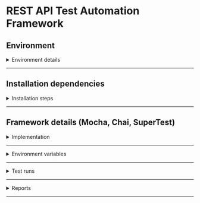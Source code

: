 # REST API Test Automation Framework

## Environment
<details>
  <summary>Environment details</summary><br />

Needed software should be installed

* GIT - [Git download][1]
* Node.js 14th LTS version - [Node download][2]
* Yarn - [Yarn install][10]

To check all these items installed properly, run one by one in your terminal:
```shell
node -v;
npm -v;
git --version;
yarn --version;
```

You should see versions for all these items, without any errors.
</details>

***

## Installation dependencies
<details>
  <summary>Installation steps</summary><br />

You should have access to the current repo. Preferable add a ssh key to your GitHub account.

1. Navigate to a folder in which framework will be stored, and run in your terminal copied link (with ssh key):
```shell
git clone ...
```
2. Navigate into downloaded repository folder
```shell
cd ...
```
3. Install all required dependencies:
```shell
yarn i
```
</details>

---

## Framework details (Mocha, Chai, SuperTest)

<details>
  <summary>Implementation</summary><br />

The framework is built on several packages including [Mocha][3], [Chai][4] and [SuperTest][5].<br /><br />
The folder structure contains **config**, **data**, **helpers** and **specs**.<br />
* **Config** folder includes everything needed dependent on environment.<br />
* **Data** folder contains everything needed independent from environment.<br />
* **Helpers** folder contains reusable helpers.<br />
* **Specs** folder contains tests.<br /><br />
</details>

---

<details>
  <summary>Environment variables</summary><br />

Before test run you need to provide some environment variables such as **APP_ENV** and **APP_TAG**.<br />
* **APP_ENV** defines environment to run tests against.<br />
* **APP_TAG** defines spec files to run.<br />
</details>

---

<details>
  <summary>Test runs</summary><br />

There are several ways to run tests.<br />
1. Directly via npm or yarn. In such a case the **APP_ENV** will be set as default.<br />
* All api tests: `npm test`

2. Via `testApi.sh` file and following the instructions there.<br />
This way gives you a possibility to set **APP_ENV** and **APP_TAG** variables manually.<br />

</details>

---

<details>
  <summary>Reports</summary><br />

Main reporters are [JUnit][9] and [Spec][7].<br />
In order to work them together should be used [mocha-multi-reporters][8] package.<br />

</details>

---

[1]: https://git-scm.com/downloads
[2]: https://nodejs.org/en/
[3]: https://mochajs.org/
[4]: https://www.chaijs.com/
[5]: https://www.npmjs.com/package/supertest
[7]: https://mochajs.org/#reporters
[8]: https://www.npmjs.com/package/mocha-multi-reporters
[9]: https://github.com/michaelleeallen/mocha-junit-reporter
[10]: https://classic.yarnpkg.com/lang/en/docs/install/
